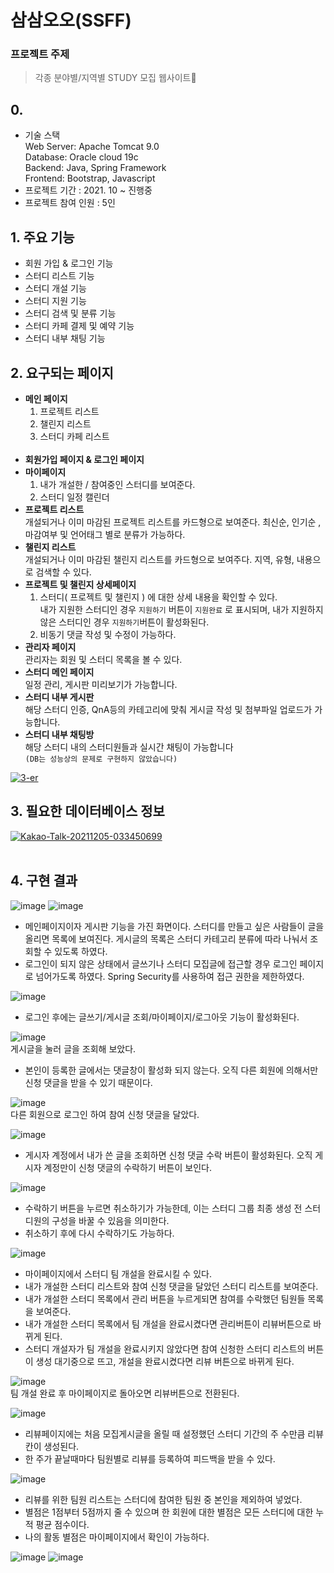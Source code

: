 # 삼삼오오(SSFF)

### 프로젝트 주제

> 각종 분야별/지역별 STUDY 모집 웹사이트📝

## 0.

* 기술 스택<br>
  Web Server: Apache Tomcat 9.0<br>
  Database: Oracle cloud 19c <br>
  Backend: Java, Spring Framework<br>
  Frontend: Bootstrap, Javascript<br>
* 프로젝트 기간 : 2021. 10 ~ 진행중
* 프로젝트 참여 인원 : 5인

## 1. 주요 기능

>

- 회원 가입 & 로그인 기능
- 스터디 리스트 기능
- 스터디 개설 기능
- 스터디 지원 기능
- 스터디 검색 및 분류 기능
- 스터디 카페 결제 및 예약 기능
- 스터디 내부 채팅 기능

## 2. 요구되는 페이지

>

- **메인 페이지**
  <br>
  1. 프로젝트 리스트 
  2. 챌린지 리스트
  3. 스터디 카페 리스트
  <br>
- **회원가입 페이지 & 로그인 페이지**
- **마이페이지**<br>
  1. 내가 개설한 / 참여중인 스터디를 보여준다.
  2. 스터디 일정 캘린더
- **프로젝트 리스트**<br>
  개설되거나 이미 마감된 프로젝트 리스트를 카드형으로 보여준다. 최신순, 인기순 , 마감여부 및 언어태그 별로 분류가 가능하다.
- **챌린지 리스트**<br>
  개설되거나 이미 마감된 챌린지 리스트를 카드형으로 보여주다. 지역, 유형, 내용으로 검색할 수 있다.
- **프로젝트 및 챌린지 상세페이지**<br>
  1. 스터디( 프로젝트 및 챌린지 ) 에 대한 상세 내용을 확인할 수 있다. <br>내가 지원한 스터디인 경우 `지원하기` 버튼이 `지원완료` 로 표시되며, 내가 지원하지 않은 스터디인 경우 `지원하기`버튼이 활성화된다. 
  2. 비동기 댓글 작성 및 수정이 가능하다.<br>  
- **관리자 페이지**<br>
  관리자는 회원 및 스터디 목록을 볼 수 있다.
- **스터디 메인 페이지**<br>
 일정 관리, 게시판 미리보기가 가능합니다. 
- **스터디 내부 게시판**<br>
 해당 스터디 인증, QnA등의 카테고리에 맞춰 게시글 작성 및 첨부파일 업로드가 가능합니다.
- **스터디 내부 채팅방**<br>
 해당 스터디 내의 스터디원들과 실시간 채팅이 가능합니다 
 <br>`(DB는 성능상의 문제로 구현하지 않았습니다)`

<a href="https://ibb.co/M8qp6kY"><img src="https://i.ibb.co/7g7V4tw/3-er.png" alt="3-er" border="0"></a>

## 3. 필요한 데이터베이스 정보

>

<a href="https://ibb.co/TvYPqD6"><img src="https://i.ibb.co/bWQNRjT/Kakao-Talk-20211205-033450699.png" alt="Kakao-Talk-20211205-033450699" border="0"></a>
<br>
<br>

## 4. 구현 결과

>
![image](https://user-images.githubusercontent.com/60432062/125256323-4da07580-e337-11eb-8104-4b14bd5c0a8d.png)
![image](https://user-images.githubusercontent.com/60432062/125256505-76c10600-e337-11eb-9b11-f271a1a42c9c.png)
<br>

- 메인페이지이자 게시판 기능을 가진 화면이다. 스터디를 만들고 싶은 사람들이 글을 올리면 목록에 보여진다. 게시글의 목록은 스터디 카테고리 분류에 따라 나눠서 조회할 수 있도록 하였다.
- 로그인이 되지 않은 상태에서 글쓰기나 스터디 모집글에 접근할 경우 로그인 페이지로 넘어가도록 하였다. Spring Security를 사용하여 접근 권한을 제한하였다.<br>

![image](https://user-images.githubusercontent.com/60432062/125256629-95bf9800-e337-11eb-824a-7ae2ecd921e3.png)
<br>

- 로그인 후에는 글쓰기/게시글 조회/마이페이지/로그아웃 기능이 활성화된다.<br>

![image](https://user-images.githubusercontent.com/60432062/125256698-a6700e00-e337-11eb-9d09-e08cf99e8570.png)
<br>
게시글을 눌러 글을 조회해 보았다.

- 본인이 등록한 글에서는 댓글창이 활성화 되지 않는다. 오직 다른 회원에 의해서만 신청 댓글을 받을 수 있기 때문이다.<br>

![image](https://user-images.githubusercontent.com/60432062/125256804-c3a4dc80-e337-11eb-8d45-6a36e0b38e1e.png)
<br>
다른 회원으로 로그인 하여 참여 신청 댓글을 달았다.<br>

![image](https://user-images.githubusercontent.com/60432062/125256844-cc95ae00-e337-11eb-8a0f-3224837097e5.png)
<br>

- 게시자 계정에서 내가 쓴 글을 조회하면 신청 댓글 수락 버튼이 활성화된다. 오직 게시자 계정만이 신청 댓글의 수락하기 버튼이 보인다.<br>

![image](https://user-images.githubusercontent.com/60432062/125256911-dae3ca00-e337-11eb-93af-bd7ad4774605.png)
<br>

- 수락하기 버튼을 누르면 취소하기가 가능한데, 이는 스터디 그룹 최종 생성 전 스터디원의 구성을 바꿀 수 있음을 의미한다.
- 취소하기 후에 다시 수락하기도 가능하다.<br>

![image](https://user-images.githubusercontent.com/60432062/125256995-efc05d80-e337-11eb-8f6c-3d17d2b07dc2.png)
<br>

- 마이페이지에서 스터디 팀 개설을 완료시킬 수 있다.
- 내가 개설한 스터디 리스트와 참여 신청 댓글을 달았던 스터디 리스트를 보여준다.
- 내가 개설한 스터디 목록에서 관리 버튼을 누르게되면 참여를 수락했던 팀원들 목록을 보여준다.
- 내가 개설한 스터디 목록에서 팀 개설을 완료시켰다면 관리버튼이 리뷰버튼으로 바뀌게 된다.
- 스터디 개설자가 팀 개설을 완료시키지 않았다면 참여 신청한 스터디 리스트의 버튼이 생성 대기중으로 뜨고, 개설을 완료시켰다면 리뷰 버튼으로 바뀌게 된다.<br>

![image](https://user-images.githubusercontent.com/60432062/125257060-023a9700-e338-11eb-8a69-647761c7eaea.png)
<br>
팀 개설 완료 후 마이페이지로 돌아오면 리뷰버튼으로 전환된다.<br>

![image](https://user-images.githubusercontent.com/60432062/125257158-1aaab180-e338-11eb-8d8e-582b96ddefc7.png)
<br>

- 리뷰페이지에는 처음 모집게시글을 올릴 때 설정했던 스터디 기간의 주 수만큼 리뷰칸이 생성된다.
- 한 주가 끝날때마다 팀원별로 리뷰를 등록하여 피드백을 받을 수 있다.<br>

![image](https://user-images.githubusercontent.com/60432062/125257225-2b5b2780-e338-11eb-8c2a-85be6942e7db.png)
<br>

- 리뷰를 위한 팀원 리스트는 스터디에 참여한 팀원 중 본인을 제외하여 넣었다.
- 별점은 1점부터 5점까지 줄 수 있으며 한 회원에 대한 별점은 모든 스터디에 대한 누적 평균 점수이다.
- 나의 활동 별점은 마이페이지에서 확인이 가능하다.<br>

![image](https://user-images.githubusercontent.com/60432062/125257294-3ca43400-e338-11eb-94b8-c354a64b9179.png)
![image](https://user-images.githubusercontent.com/60432062/125257307-42017e80-e338-11eb-86f9-ea6ce68a0e4b.png)